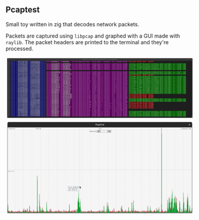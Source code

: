 ## Pcaptest

Small toy written in zig that decodes network packets.

Packets are captured using `libpcap` and graphed with a GUI made with `raylib`.
The packet headers are printed to the terminal and they're processed.

![Packet headers decoded in terminal](images/pcaptest-term.png)
![Packet graph](images/pcaptest-gui.png)

